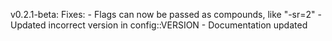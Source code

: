 v0.2.1-beta:
    Fixes:
    - Flags can now be passed as compounds, like "-sr=2"
    - Updated incorrect version in config::VERSION
    - Documentation updated
